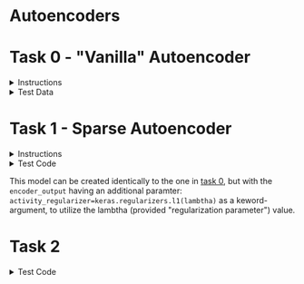 # Autoencoders

# Task 0 - "Vanilla" Autoencoder

<details>
    <summary>Instructions</summary>

Write a function `def autoencoder(input_dims, hidden_layers, latent_dims):` that creates an autoencoder:


* `input_dims` is an integer containing the dimensions of the model input

* `hidden_layers` is a list containing the number of nodes for each hidden layer in the encoder, respectively

  * the hidden layers should be reversed for the decoder

* `latent_dims` is an integer containing the dimensions of the latent space representation

Returns: `encoder`, `decoder`, `auto`

* `encoder` is the encoder model

* `decoder` is the decoder model

* `auto` is the full autoencoder model

The autoencoder model should be compiled using adam optimization and binary cross-entropy loss

All layers should use a `relu` activation except for the last layer in the decoder, which should use `sigmoid`

</details>

<details>
    <summary>Test Data</summary>

```
#!/usr/bin/env python3

import matplotlib.pyplot as plt
import numpy as np
import tensorflow as tf
from tensorflow.keras.datasets import mnist

autoencoder = __import__('0-vanilla').autoencoder

(x_train, _), (x_test, _) = mnist.load_data()
x_train = x_train.astype('float32') / 255.
x_test = x_test.astype('float32') / 255.
x_train = x_train.reshape((-1, 784))
x_test = x_test.reshape((-1, 784))
np.random.seed(0)
tf.random.set_seed(0)
encoder, decoder, auto = autoencoder(784, [128, 64], 32)
auto.fit(x_train, x_train, epochs=50,batch_size=256, shuffle=True,
                validation_data=(x_test, x_test))
encoded = encoder.predict(x_test[:10])
print(np.mean(encoded))
reconstructed = decoder.predict(encoded)

for i in range(10):
    ax = plt.subplot(2, 10, i + 1)
    ax.axis('off')
    plt.imshow(x_test[i].reshape((28, 28)))
    ax = plt.subplot(2, 10, i + 11)
    ax.axis('off')
    plt.imshow(reconstructed[i].reshape((28, 28)))
plt.show()
```

should output

```
Epoch 1/50
60000/60000 [==============================] - 5s 85us/step - loss: 0.2504 - val_loss: 0.1667
Epoch 2/50
60000/60000 [==============================] - 5s 84us/step - loss: 0.1498 - val_loss: 0.1361
Epoch 3/50
60000/60000 [==============================] - 5s 83us/step - loss: 0.1312 - val_loss: 0.1242
Epoch 4/50
60000/60000 [==============================] - 5s 79us/step - loss: 0.1220 - val_loss: 0.1173
Epoch 5/50
60000/60000 [==============================] - 5s 79us/step - loss: 0.1170 - val_loss: 0.1132

...

Epoch 46/50
60000/60000 [==============================] - 5s 80us/step - loss: 0.0852 - val_loss: 0.0850
Epoch 47/50
60000/60000 [==============================] - 5s 81us/step - loss: 0.0851 - val_loss: 0.0846
Epoch 48/50
60000/60000 [==============================] - 5s 84us/step - loss: 0.0850 - val_loss: 0.0848
Epoch 49/50
60000/60000 [==============================] - 5s 80us/step - loss: 0.0849 - val_loss: 0.0845
Epoch 50/50
60000/60000 [==============================] - 5s 85us/step - loss: 0.0848 - val_loss: 0.0844
6.5280433
```

</details>

# Task 1 - Sparse Autoencoder

<details>
    <summary>Instructions</summary>


Write a function `def autoencoder(input_dims, hidden_layers, latent_dims, lambtha):` that creates a sparse autoencoder:


* `input_dims` is an integer containing the dimensions of the model input

* `hidden_layers` is a list containing the number of nodes for each hidden layer in the encoder, respectively

  * the hidden layers should be reversed for the decoder

* `latent_dims` is an integer containing the dimensions of the latent space representation

* `lambtha` is the regularization parameter used for L1 regularization on the encoded output

Returns: `encoder`, `decoder`, `auto`

* `encoder` is the encoder model

* `decoder` is the decoder model

* `auto` is the sparse autoencoder model

The sparse autoencoder model should be compiled using adam optimization and binary cross-entropy loss

All layers should use a `relu` activation except for the last layer in the decoder, which should use `sigmoid`

</details>


<details>
    <summary>Test Code</summary>

```

$ cat 1-main.py
#!/usr/bin/env python3

import matplotlib.pyplot as plt
import numpy as np
import tensorflow as tf
from tensorflow.keras.datasets import mnist

autoencoder = __import__('1-sparse').autoencoder

(x_train, _), (x_test, _) = mnist.load_data()
x_train = x_train.astype('float32') / 255.
x_test = x_test.astype('float32') / 255.
x_train = x_train.reshape((-1, 784))
x_test = x_test.reshape((-1, 784))
np.random.seed(0)
tf.set_random_seed(0)
encoder, decoder, auto = autoencoder(784, [128, 64], 32, 10e-6)
auto.fit(x_train, x_train, epochs=100,batch_size=256, shuffle=True,
                validation_data=(x_test, x_test))
encoded = encoder.predict(x_test[:10])
print(np.mean(encoded))
reconstructed = decoder.predict(encoded)

for i in range(10):
    ax = plt.subplot(2, 10, i + 1)
    ax.axis('off')
    plt.imshow(x_test[i].reshape((28, 28)))
    ax = plt.subplot(2, 10, i + 11)
    ax.axis('off')
    plt.imshow(reconstructed[i].reshape((28, 28)))
plt.show()
$ ./1-main.py
Epoch 1/50
60000/60000 [==============================] - 6s 102us/step - loss: 0.3123 - val_loss: 0.2538
Epoch 2/100
60000/60000 [==============================] - 6s 96us/step - loss: 0.2463 - val_loss: 0.2410
Epoch 3/100
60000/60000 [==============================] - 5s 90us/step - loss: 0.2400 - val_loss: 0.2381
Epoch 4/100
60000/60000 [==============================] - 5s 80us/step - loss: 0.2379 - val_loss: 0.2360
Epoch 5/100
60000/60000 [==============================] - 5s 82us/step - loss: 0.2360 - val_loss: 0.2339

...

Epoch 96/100
60000/60000 [==============================] - 5s 80us/step - loss: 0.1602 - val_loss: 0.1609
Epoch 97/100
60000/60000 [==============================] - 5s 84us/step - loss: 0.1601 - val_loss: 0.1608
Epoch 98/100
60000/60000 [==============================] - 5s 87us/step - loss: 0.1601 - val_loss: 0.1601
Epoch 99/100
60000/60000 [==============================] - 5s 89us/step - loss: 0.1601 - val_loss: 0.1604
Epoch 100/100
60000/60000 [==============================] - 5s 82us/step - loss: 0.1597 - val_loss: 0.1601
0.016292876

```
</details>

This model can be created identically to the one in [task 0](#task-0---vanilla-autoencoder), but with the `encoder_output` having an additional paramter: `activity_regularizer=keras.regularizers.l1(lambtha)` as a keword-argument, to utilize the lambtha (provided "regularization parameter") value.

# Task 2

<details>
    <summary>Test Code</summary>

```
(x_train, _), (x_test, _) = mnist.load_data()
x_train = x_train.astype('float32') / 255.
x_test = x_test.astype('float32') / 255.
x_train = np.expand_dims(x_train, axis=3)
x_test = np.expand_dims(x_test, axis=3)
print(x_train.shape)
print(x_test.shape)
np.random.seed(0)
tf.random.set_seed(0)
encoder, decoder, auto = autoencoder((28, 28, 1), [16, 8, 8], (4, 4, 8))
auto.fit(x_train, x_train, epochs=50, batch_size=256, shuffle=True,
                validation_data=(x_test, x_test))
encoded = encoder.predict(x_test[:10])
print(np.mean(encoded))
reconstructed = decoder.predict(encoded)[:,:,:,0]

for i in range(10):
    ax = plt.subplot(2, 10, i + 1)
    ax.axis('off')
    plt.imshow(x_test[i,:,:,0])
    ax = plt.subplot(2, 10, i + 11)
    ax.axis('off')
    plt.imshow(reconstructed[i])

```
should result in

```

Epoch 1/50
60000/60000 [==============================] - 49s 810us/step - loss: 63.9743 - val_loss: 43.5109
Epoch 2/50
60000/60000 [==============================] - 48s 804us/step - loss: 39.9287 - val_loss: 37.1333
Epoch 3/50
60000/60000 [==============================] - 48s 803us/step - loss: 35.7883 - val_loss: 34.1952
Epoch 4/50
60000/60000 [==============================] - 48s 792us/step - loss: 33.4408 - val_loss: 32.2462
Epoch 5/50
60000/60000 [==============================] - 47s 791us/step - loss: 31.8871 - val_loss: 30.9729

...

Epoch 46/50
60000/60000 [==============================] - 45s 752us/step - loss: 23.9016 - val_loss: 23.6926
Epoch 47/50
60000/60000 [==============================] - 45s 754us/step - loss: 23.9029 - val_loss: 23.7102
Epoch 48/50
60000/60000 [==============================] - 45s 750us/step - loss: 23.8331 - val_loss: 23.5239
Epoch 49/50
60000/60000 [==============================] - 46s 771us/step - loss: 23.8047 - val_loss: 23.5510
Epoch 50/50
60000/60000 [==============================] - 46s 772us/step - loss: 23.7744 - val_loss: 23.4939
2.4494107

```
when run
</details>
